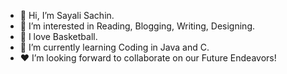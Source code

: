 - 👋 Hi, I’m Sayali Sachin.
- 👀 I’m interested in Reading, Blogging, Writing, Designing.
- 🏀 I love Basketball.
- 🌱 I’m currently learning Coding in Java and C.
- ❤ I’m looking forward to collaborate on our Future Endeavors!

<!---
sayalisachin/sayalisachin is a ✨ special ✨ repository because its `README.md` (this file) appears on your GitHub profile.
You can click the Preview link to take a look at your changes.
--->
